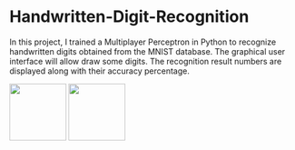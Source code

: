 # Handwritten-Digit-Recognition
In this project, I trained a Multiplayer Perceptron in Python to recognize handwritten digits obtained from the MNIST database.
The graphical user interface will allow draw some digits. The recognition result numbers are displayed along with their accuracy percentage.


<p float="left">
 <img src="https://user-images.githubusercontent.com/114313278/195559672-a51a4c6e-74a6-42ec-8c8d-0798dd344950.png" width="100">
 <img src="https://user-images.githubusercontent.com/114313278/195559672-a51a4c6e-74a6-42ec-8c8d-0798dd344950.png" width="100">
</p>
